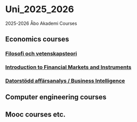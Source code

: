 # Uni_2025_2026
2025-2026 Åbo Akademi Courses

## Economics courses

### [Filosofi och vetenskapsteori](https://studiehandboken.abo.fi/sv/kurs/EM00BE56/4672?period=2022-2024)

### [Introduction to Financial Markets and Instruments](https://studiehandboken.abo.fi/sv/kurs/NE00CB91/16410?period=2024-2027)

### [Datorstödd affärsanalys / Business Intelligence](https://studiehandboken.abo.fi/sv/kurs/IS00CR18/30621?period=2024-2027)


## Computer engineering courses


## Mooc courses etc.


